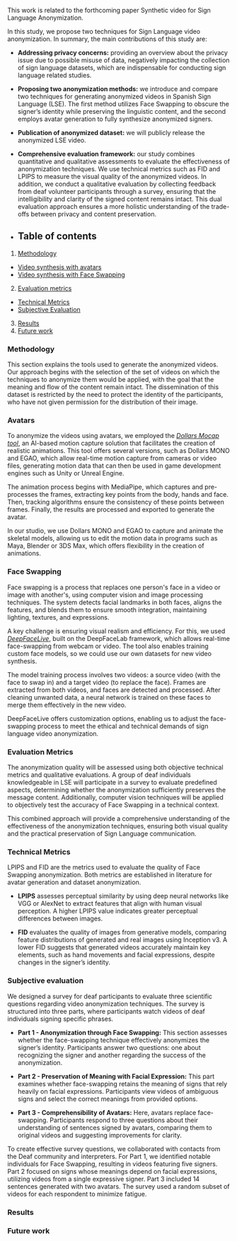 This work is related to the forthcoming paper Synthetic video for Sign Language Anonymization.

In this study, we propose two techniques for Sign Language video anonymization. In summary, the main contributions of this study are:

* **Addressing privacy concerns:** providing an overview about the privacy issue due to possible misuse of data, negatively impacting the collection of sign language datasets, which are indispensable for conducting sign language related studies.
* **Proposing two anonymization methods:** we introduce and compare two techniques for generating anonymized videos in Spanish Sign Language (LSE). The first method utilizes Face Swapping to obscure the signer’s identity while preserving the linguistic content, and the second employs avatar generation to fully synthesize anonymized signers.
* **Publication of anonymized dataset:** we will publicly release the anonymized LSE video.
* **Comprehensive evaluation framework:** our study combines quantitative and qualitative assessments to evaluate the effectiveness of anonymization techniques. We use technical metrics such as FID and LPIPS to measure the visual quality of the anonymized videos. In addition, we conduct a qualitative evaluation by collecting feedback from deaf volunteer participants through a survey, ensuring that the intelligibility and clarity of the signed content remains intact. This dual evaluation approach ensures a more holistic understanding of the trade-offs between privacy and content preservation.

* ## Table of contents
1. [Methodology](https://github.com/Deepknowledge-US/TAL-IA/tree/main/Synthetic_video_for_Sign_Language_Anonymization#methodology)
  - [Video synthesis with avatars](https://github.com/Deepknowledge-US/TAL-IA/tree/main/Synthetic_video_for_Sign_Language_Anonymization#avatars)
  - [Video synthesis with Face Swapping](https://github.com/Deepknowledge-US/TAL-IA/tree/main/Synthetic_video_for_Sign_Language_Anonymization#Face-Swapping)
2. [Evaluation metrics](https://github.com/Deepknowledge-US/TAL-IA/tree/main/Synthetic_video_for_Sign_Language_Anonymization#evaluation-metrics)
  - [Technical Metrics](https://github.com/Deepknowledge-US/TAL-IA/tree/main/Synthetic_video_for_Sign_Language_Anonymization#Technical-Metrics)
  - [Subjective Evaluation](https://github.com/Deepknowledge-US/TAL-IA/tree/main/Synthetic_video_for_Sign_Language_Anonymization#Subjective-Evaluation)
3. [Results](https://github.com/Deepknowledge-US/TAL-IA/tree/main/Synthetic_video_for_Sign_Language_Anonymization#results)
4. [Future work](https://github.com/Deepknowledge-US/TAL-IA/tree/main/Synthetic_video_for_Sign_Language_Anonymization#future-work)

### Methodology
This section explains the tools used to generate the anonymized videos. 
Our approach begins with the selection of the set of videos on which the techniques to anonymize them would be applied, with the goal that the meaning and flow of the content remain intact. The dissemination of this dataset is restricted by the need to protect the identity of the participants, who have not given permission for the distribution of their image.

### Avatars
To anonymize the videos using avatars, we employed the [*Dollars Mocap tool*](https://www.dollarsmocap.com/), an AI-based motion capture solution that facilitates the creation of realistic animations. This tool offers several versions, such as Dollars MONO and EGAO, which allow real-time motion capture from cameras or video files, generating motion data that can then be used in game development engines such as Unity or Unreal Engine.

The animation process begins with MediaPipe, which captures and pre-processes the frames, extracting key points from the body, hands and face. Then, tracking algorithms ensure the consistency of these points between frames. Finally, the results are processed and exported to generate the avatar.

In our studio, we use Dollars MONO and EGAO to capture and animate the skeletal models, allowing us to edit the motion data in programs such as Maya, Blender or 3DS Max, which offers flexibility in the creation of animations.

<!-- Añadir la imagen del pipeline de mocap -->

### Face Swapping
Face swapping is a process that replaces one person's face in a video or image with another's, using computer vision and image processing techniques. The system detects facial landmarks in both faces, aligns the features, and blends them to ensure smooth integration, maintaining lighting, textures, and expressions.

A key challenge is ensuring visual realism and efficiency. For this, we used [*DeepFaceLive*](https://github.com/iperov/DeepFaceLive), built on the DeepFaceLab framework, which allows real-time face-swapping from webcam or video. The tool also enables training custom face models, so we could use our own datasets for new video synthesis.

The model training process involves two videos: a source video (with the face to swap in) and a target video (to replace the face). Frames are extracted from both videos, and faces are detected and processed. After cleaning unwanted data, a neural network is trained on these faces to merge them effectively in the new video.

DeepFaceLive offers customization options, enabling us to adjust the face-swapping process to meet the ethical and technical demands of sign language video anonymization.

### Evaluation Metrics
The anonymization quality will be assessed using both objective technical metrics and qualitative evaluations. A group of deaf individuals knowledgeable in LSE will participate in a survey to evaluate predefined aspects, determining whether the anonymization sufficiently preserves the message content. Additionally, computer vision techniques will be applied to objectively test the accuracy of Face Swapping in a technical context.

This combined approach will provide a comprehensive understanding of the effectiveness of the anonymization techniques, ensuring both visual quality and the practical preservation of Sign Language communication.

### Technical Metrics
LPIPS and FID are the metrics used to evaluate the quality of Face Swapping anonymization. Both metrics are established in literature for avatar generation and dataset anonymization.

- **LPIPS** assesses perceptual similarity by using deep neural networks like VGG or AlexNet to extract features that align with human visual perception. A higher LPIPS value indicates greater perceptual differences between images.

- **FID** evaluates the quality of images from generative models, comparing feature distributions of generated and real images using Inception v3. A lower FID suggests that generated videos accurately maintain key elements, such as hand movements and facial expressions, despite changes in the signer’s identity.

  
### Subjective evaluation
We designed a survey for deaf participants to evaluate three scientific questions regarding video anonymization techniques. The survey is structured into three parts, where participants watch videos of deaf individuals signing specific phrases.

- **Part 1 - Anonymization through Face Swapping:** This section assesses whether the face-swapping technique effectively anonymizes the signer’s identity. Participants answer two questions: one about recognizing the signer and another regarding the success of the anonymization.

- **Part 2 - Preservation of Meaning with Facial Expression:** This part examines whether face-swapping retains the meaning of signs that rely heavily on facial expressions. Participants view videos of ambiguous signs and select the correct meanings from provided options.

- **Part 3 - Comprehensibility of Avatars:** Here, avatars replace face-swapping. Participants respond to three questions about their understanding of sentences signed by avatars, comparing them to original videos and suggesting improvements for clarity.

To create effective survey questions, we collaborated with contacts from the Deaf community and interpreters. For Part 1, we identified notable individuals for Face Swapping, resulting in videos featuring five signers. Part 2 focused on signs whose meanings depend on facial expressions, utilizing videos from a single expressive signer. Part 3 included 14 sentences generated with two avatars. The survey used a random subset of videos for each respondent to minimize fatigue.
### Results

### Future work
